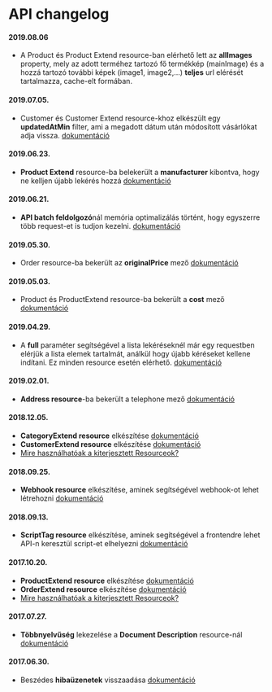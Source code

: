 # API changelog

#### 2019.08.06
- A Product és Product Extend resource-ban elérhető lett az **allImages** property, mely az adott terméhez tartozó fő termékkép (mainImage) és a hozzá tartozó további képek (image1, image2,...) **teljes** url elérését tartalmazza, cache-elt formában.

#### 2019.07.05.
- Customer és Customer Extend resource-khoz elkészült egy **updatedAtMin** filter, ami a megadott dátum után módosított 
vásárlókat adja vissza. [dokumentáció](https://www.shoprenter.hu/api/doc#customer_extend)

#### 2019.06.23. 
- **Product Extend** resource-ba belekerült a **manufacturer** kibontva, hogy ne kelljen újabb lekérés hozzá 
[dokumentáció](https://www.shoprenter.hu/api/doc#product_extend)    

#### 2019.06.21.
- **API batch feldolgozó**nál memória optimalizálás történt, hogy egyszerre több request-et is tudjon kezelni. 
[dokumentáció](BATCH_API.md)

#### 2019.05.30.
- Order resource-ba bekerült az **originalPrice** mező [dokumentáció](https://www.shoprenter.hu/api/doc#order)

#### 2019.05.03.
- Product és ProductExtend resource-ba bekerült a **cost** mező [dokumentáció](https://www.shoprenter.hu/api/doc#product)

#### 2019.04.29.
- A **full** paraméter segítségével a lista lekéréseknél már egy requestben elérjük a lista elemek tartalmát, 
análkül hogy újabb kéréseket kellene indítani. Ez minden resource esetén elérhető. 
[dokumentáció](FULL_PARAMETER.md) 

#### 2019.02.01.
- **Address resource**-ba bekerült a telephone mező [dokumentáció](https://www.shoprenter.hu/api/doc#address)

#### 2018.12.05.
- **CategoryExtend resource** elkészítése [dokumentáció](https://www.shoprenter.hu/api/doc#category_extend)
- **CustomerExtend resource** elkészítése [dokumentáció](https://www.shoprenter.hu/api/doc#customer_extend)  
- [Mire használhatóak a kiterjesztett Resourceok?](EXTEND_RESOURCE.md)

#### 2018.09.25.
- **Webhook resource** elkészítése, aminek segítségével webhook-ot lehet létrehozni
 [dokumentáció](https://www.shoprenter.hu/api/doc#webhook)

#### 2018.09.13.
- **ScriptTag resource** elkészítése, aminek segítségével a frontendre lehet API-n keresztül script-et elhelyezni
 [dokumentáció](https://www.shoprenter.hu/api/doc#script_tag)

#### 2017.10.20.
- **ProductExtend resource** elkészítése [dokumentáció](https://www.shoprenter.hu/api/doc#product_extend)
- **OrderExtend resource** elkészítése [dokumentáció](https://www.shoprenter.hu/api/doc#order_extend)
- [Mire használhatóak a kiterjesztett Resourceok?](EXTEND_RESOURCE.md)

#### 2017.07.27. 
- **Többnyelvűség** lekezelése a **Document Description** resource-nál
 [dokumentáció](https://www.shoprenter.hu/api/doc#document_description)

#### 2017.06.30. 
- Beszédes **hibaüzenetek** visszaadása [dokumentáció](STATUS_CODES.md)
